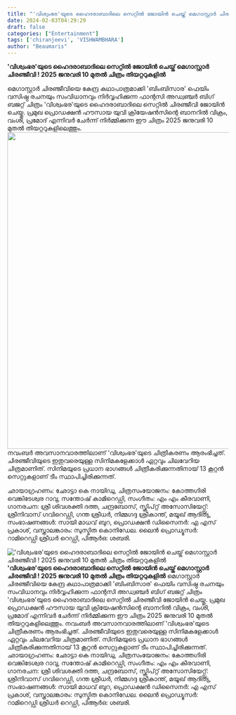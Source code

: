 ```yaml
---
title: "'വിശ്വംഭര'യുടെ ഹൈദരാബാദിലെ സെറ്റിൽ ജോയിൻ ചെയ്ത് മെഗാസ്റ്റാർ ചിരഞ്ജീവി ! 2025 ജനുവരി 10 മുതൽ ചിത്രം തിയറ്ററുകളിൽ"
date: 2024-02-03T04:29:29
draft: false
categories: ["Entertainment"]
tags: ['chiranjeevi', 'VISHWAMBHARA']
author: "Beaumaris"
---
```


<strong>'വിശ്വംഭര'യുടെ ഹൈദരാബാദിലെ സെറ്റിൽ ജോയിൻ ചെയ്ത് മെഗാസ്റ്റാർ ചിരഞ്ജീവി ! 2025 ജനുവരി 10 മുതൽ ചിത്രം തിയറ്ററുകളിൽ</strong>

മെഗാസ്റ്റാർ ചിരഞ്ജീവിയെ കേന്ദ്ര കഥാപാത്രമാക്കി 'ബിംബിസാര' ഫെയിം വസിഷ്ഠ രചനയും സംവിധാനവും നിർവ്വഹിക്കുന്ന ഫാന്റസി അഡ്വഞ്ചർ ബിഗ് ബജറ്റ് ചിത്രം 'വിശ്വംഭര'യുടെ ഹൈദരാബാദിലെ സെറ്റിൽ ചിരഞ്ജീവി ജോയിൻ ചെയ്തു. പ്രമുഖ പ്രൊഡക്ഷൻ ഹൗസായ യുവി ക്രിയേഷൻസിന്റെ ബാനറിൽ വിക്രം, വംശി, പ്രമോദ് എന്നിവർ ചേർന്ന് നിർമ്മിക്കുന്ന ഈ ചിത്രം 2025 ജനുവരി 10 മുതൽ തിയറ്ററുകളിലെത്തും.
<img class="alignnone size-full wp-image-440758" src="https://cdn.boolokam.com/articles/2024/02/106178351.webp" alt="" width="1280" height="720" />നവംബർ അവസാനവാരത്തിലാണ് 'വിശ്വംഭര'യുടെ ചിത്രീകരണം ആരംഭിച്ചത്. ചിരഞ്ജീവിയുടെ ഇതുവരെയുള്ള സിനിമകളേക്കാൾ ഏറ്റവും ചിലവേറിയ ചിത്രമാണിത്. സിനിമയുടെ പ്രധാന ഭാഗങ്ങൾ ചിത്രീകരിക്കുന്നതിനായ് 13 കൂറ്റൻ സെറ്റുകളാണ് ടീം സ്ഥാപിച്ചിരിക്കുന്നത്.

ഛായാഗ്രഹണം: ഛോട്ടാ കെ നായിഡു, ചിത്രസംയോജനം: കോത്തഗിരി വെങ്കിടേശ്വര റാവു, സന്തോഷ് കാമിറെഡ്ഡി, സംഗീതം: എം എം കീരവാണി, ഗാനരചന: ശ്രീ ശിവശക്തി ദത്ത, ചന്ദ്രബോസ്, സ്ക്രിപ്റ്റ് അസോസിയേറ്റ്സ്: ശ്രീനിവാസ് ഗവിറെഡ്ഡി, ഗന്ത ശ്രീധർ, നിമ്മഗദ്ദ ശ്രീകാന്ത്, മയൂഖ് ആദിത്യ, സംഭാഷണങ്ങൾ: സായി മാധവ് ബുറ, പ്രൊഡക്ഷൻ ഡിസൈനർ: എ എസ് പ്രകാശ്, വസ്ത്രാലങ്കാരം: സുസ്മിത കൊനിഡേല. ലൈൻ പ്രൊഡ്യൂസർ: റാമിറെഡ്ഡി ശ്രീധർ റെഡ്ഡി, പിആർഒ: ശബരി.


!['വിശ്വംഭര'യുടെ ഹൈദരാബാദിലെ സെറ്റിൽ ജോയിൻ ചെയ്ത് മെഗാസ്റ്റാർ ചിരഞ്ജീവി ! 2025 ജനുവരി 10 മുതൽ ചിത്രം തിയറ്ററുകളിൽ](https://cdn.boolokam.com/articles/2024/02/106178351.webp)**'വിശ്വംഭര'യുടെ ഹൈദരാബാദിലെ സെറ്റിൽ ജോയിൻ ചെയ്ത് മെഗാസ്റ്റാർ ചിരഞ്ജീവി ! 2025 ജനുവരി 10 മുതൽ ചിത്രം തിയറ്ററുകളിൽ** മെഗാസ്റ്റാർ ചിരഞ്ജീവിയെ കേന്ദ്ര കഥാപാത്രമാക്കി 'ബിംബിസാര' ഫെയിം വസിഷ്ഠ രചനയും സംവിധാനവും നിർവ്വഹിക്കുന്ന ഫാന്റസി അഡ്വഞ്ചർ ബിഗ് ബജറ്റ് ചിത്രം 'വിശ്വംഭര'യുടെ ഹൈദരാബാദിലെ സെറ്റിൽ ചിരഞ്ജീവി ജോയിൻ ചെയ്തു. പ്രമുഖ പ്രൊഡക്ഷൻ ഹൗസായ യുവി ക്രിയേഷൻസിന്റെ ബാനറിൽ വിക്രം, വംശി, പ്രമോദ് എന്നിവർ ചേർന്ന് നിർമ്മിക്കുന്ന ഈ ചിത്രം 2025 ജനുവരി 10 മുതൽ തിയറ്ററുകളിലെത്തും. നവംബർ അവസാനവാരത്തിലാണ് 'വിശ്വംഭര'യുടെ ചിത്രീകരണം ആരംഭിച്ചത്. ചിരഞ്ജീവിയുടെ ഇതുവരെയുള്ള സിനിമകളേക്കാൾ ഏറ്റവും ചിലവേറിയ ചിത്രമാണിത്. സിനിമയുടെ പ്രധാന ഭാഗങ്ങൾ ചിത്രീകരിക്കുന്നതിനായ് 13 കൂറ്റൻ സെറ്റുകളാണ് ടീം സ്ഥാപിച്ചിരിക്കുന്നത്. ഛായാഗ്രഹണം: ഛോട്ടാ കെ നായിഡു, ചിത്രസംയോജനം: കോത്തഗിരി വെങ്കിടേശ്വര റാവു, സന്തോഷ് കാമിറെഡ്ഡി, സംഗീതം: എം എം കീരവാണി, ഗാനരചന: ശ്രീ ശിവശക്തി ദത്ത, ചന്ദ്രബോസ്, സ്ക്രിപ്റ്റ് അസോസിയേറ്റ്സ്: ശ്രീനിവാസ് ഗവിറെഡ്ഡി, ഗന്ത ശ്രീധർ, നിമ്മഗദ്ദ ശ്രീകാന്ത്, മയൂഖ് ആദിത്യ, സംഭാഷണങ്ങൾ: സായി മാധവ് ബുറ, പ്രൊഡക്ഷൻ ഡിസൈനർ: എ എസ് പ്രകാശ്, വസ്ത്രാലങ്കാരം: സുസ്മിത കൊനിഡേല. ലൈൻ പ്രൊഡ്യൂസർ: റാമിറെഡ്ഡി ശ്രീധർ റെഡ്ഡി, പിആർഒ: ശബരി.
